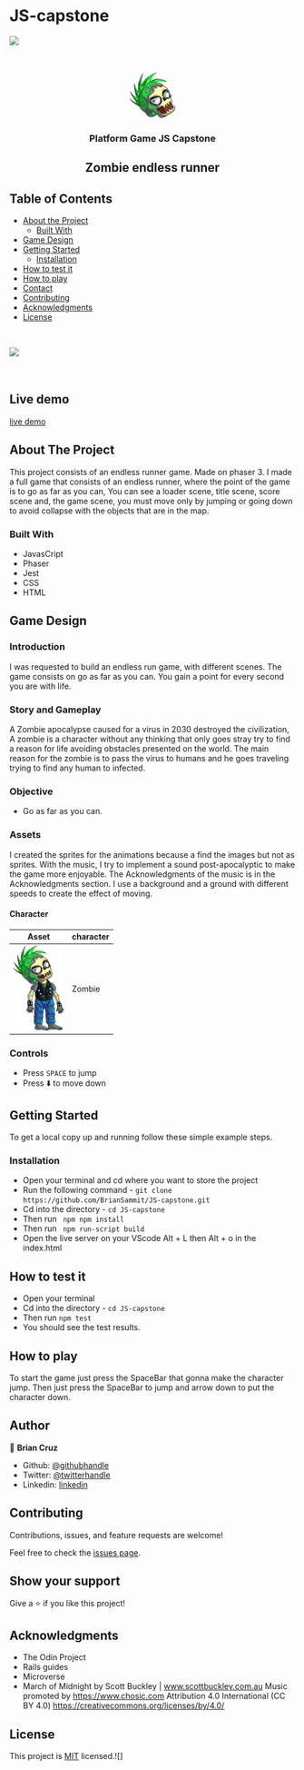 # JS-capstone

![](https://img.shields.io/badge/Microverse-blueviolet)

<br />
<p align="center">
  <a href="#">
    <img src="./dist/assets/animation/head3.png" alt="Logo" width="80" height="80">
  </a>

  <h3 align="center">Platform Game JS Capstone</h3>
  <h2 align="center">Zombie endless runner</h2>

## Table of Contents

- [About the Project](#about-the-project)
  - [Built With](#built-with)
- [Game Design](#Game-Design)
- [Getting Started](#getting-started)
  - [Installation](#installation)
- [How to test it](#How-to-play)
- [How to play](#How-to-play)
- [Contact](#Author)
- [Contributing](#Contributing)
- [Acknowledgments](#Acknowledgments)
- [License](#License)

<br>

![](./dist/assets/Hnet-image.gif)

<br>

## Live demo

[live demo](https://vigilant-gates-d054fa.netlify.app/)

## About The Project

This project consists of an endless runner game. Made on phaser 3. I made a full game that consists of an endless runner, where the point of the game is to go as far as you can, You can see a loader scene, title scene, score scene and, the game scene, you must move only by jumping or going down to avoid collapse with the objects that are in the map.

### Built With

- JavasCript
- Phaser
- Jest
- CSS
- HTML

## Game Design

### Introduction

I was requested to build an endless run game, with different scenes. The game consists on go as far as you can. You gain a point for every second you are with life.

### Story and Gameplay

A Zombie apocalypse caused for a virus in 2030 destroyed the civilization, A zombie is a character without any thinking that only goes stray try to find a reason for life avoiding obstacles presented on the world. The main reason for the zombie is to pass the virus to humans and he goes traveling trying to find any human to infected.

### Objective

- Go as far as you can.

### Assets

I created the sprites for the animations because a find the images but not as sprites. With the music, I try to implement a sound post-apocalyptic to make the game more enjoyable. The Acknowledgments of the music is in the Acknowledgments section. I use a background and a ground with different speeds to create the effect of moving.

#### Character

| Asset                                      | character |
| ------------------------------------------ | --------- |
| ![Zombie](dist/assets/animation/Idle1.png) | Zombie    |

### Controls

- Press `SPACE` to jump
- Press ⬇️ to move down

## Getting Started

To get a local copy up and running follow these simple example steps.

### Installation

- Open your terminal and cd where you want to store the project
- Run the following command - `git clone https://github.com/BrianSammit/JS-capstone.git`
- Cd into the directory - `cd JS-capstone`
- Then run ` npm npm install`
- Then run ` npm run-script build`
- Open the live server on your VScode Alt + L then Alt + o in the index.html

## How to test it

- Open your terminal
- Cd into the directory - `cd JS-capstone`
- Then run `npm test`
- You should see the test results.

## How to play

To start the game just press the SpaceBar that gonna make the character jump. Then just press the SpaceBar to jump and arrow down to put the character down.

## Author

👤 **Brian Cruz**

- Github: [@githubhandle](https://github.com/BrianSammit)
- Twitter: [@twitterhandle](https://twitter.com/cruzsammit)
- Linkedin: [linkedin](https://www.linkedin.com/in/brian-sammit-cruz-rodriguez-5877551a8/)

## Contributing

Contributions, issues, and feature requests are welcome!

Feel free to check the [issues page](https://github.com/BrianSammit/JS-capstone/issues).

## Show your support

Give a ⭐️ if you like this project!

## Acknowledgments

- The Odin Project
- Rails guides
- Microverse
- March of Midnight by Scott Buckley | www.scottbuckley.com.au
  Music promoted by https://www.chosic.com
  Attribution 4.0 International (CC BY 4.0)
  https://creativecommons.org/licenses/by/4.0/

## License

This project is [MIT](https://github.com/BrianSammit/JS-capstone/blob/development/LICENSE) licensed.![]
